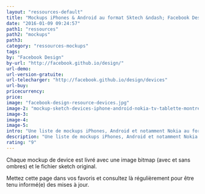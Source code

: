```yaml
---
layout: "ressources-default"
title: "Mockups iPhones & Android au format Sktech &ndash; Facebook Design"
date: "2016-01-09 09:24:57"
path1: "ressources"
path2: "mockups"
path3:
category: "ressources-mockups"
tags:
by: "Facebook Design"
by-url: "http://facebook.github.io/design/"
url-demo:
url-version-gratuite:
url-telecharger: "http://facebook.github.io/design/devices"
url-buy:
pricecurrency:
price:
image: "facebook-design-resource-devices.jpg"
image-2: "mockup-sketch-devices-iphone-android-nokia-tv-tablette-montre-connectee-facebook-design.jpg"
image-3:
image-4:
image-5:
intro: "Une liste de mockups iPhones, Android et notamment Nokia au format sketch et bitmap offèrent par la team design de Facebook. Cette dernière promet d'actualiser prochainement la liste avec des mockups d'autres devices telles que des TVs, des montres connectées, etc."
description: "Une liste de mockups iPhones, Android et notamment Nokia au format sketch et bitmap offèrent par la team design de Facebook."
rating: "9"
---
```


Chaque mockup de device est livré avec une image bitmap (avec et sans ombres) et le fichier sketch original.

Mettez cette page dans vos favoris et consultez là régulièrement pour être tenu informé(e) des mises à jour.
